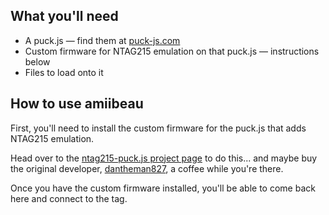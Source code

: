 ## What you'll need

* A puck.js — find them at [puck-js.com](https://www.puck-js.com)
* Custom firmware for NTAG215 emulation on that puck.js — instructions below
* Files to load onto it

## How to use amiibeau

First, you'll need to install the custom firmware for the puck.js that adds NTAG215 emulation.

Head over to the [ntag215-puck.js project page](https://dantheman827.github.io/ntag215-puck.js/) to do this... and maybe buy the original developer, [dantheman827](https://dantheman827.github.io/ntag215), a coffee while you're there.

Once you have the custom firmware installed, you'll be able to come back here and connect to the tag.